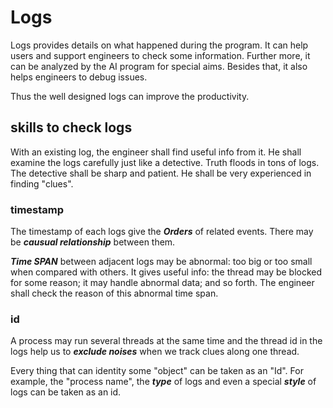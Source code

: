 # Logs

Logs provides details on what happened during the program.
It can help users and support engineers to check some information.
Further more, it can be analyzed by the AI program for special aims.
Besides that, it also helps engineers to debug issues.

Thus the well designed logs can improve the productivity.

## skills to check logs

With an existing log, the engineer shall find useful info from it.
He shall examine the logs carefully just like a detective.
Truth floods in tons of logs. The detective shall be sharp and patient.
He shall be very experienced in finding "clues".

### timestamp

The timestamp of each logs give the ***Orders*** of related events.
There may be ***causual relationship*** between them.

***Time SPAN*** between adjacent logs may be abnormal:
too big or too small when compared with others. It gives
useful info: the thread may be blocked for some reason;
it may handle abnormal data; and so forth.
The engineer shall check the reason of this abnormal time span.

### id

A process may run several threads at the same time and
the thread id in the logs help us to ***exclude noises*** when
we track clues along one thread.

Every thing that can identity some "object" can be
taken as an "Id". For example, the "process name", the
***type*** of logs and even a special ***style*** of logs
can be taken as an id.
